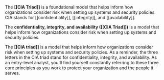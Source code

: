 The **[[CIA Triad]]** is a foundational model that helps inform how organizations consider risk when setting up systems and security policies. CIA stands for [[confidentiality]], [[integrity]], and [[availability]].

The **confidentiality, integrity, and availability ([[CIA Triad]])** is a model that helps inform how organizations consider risk when setting up systems and security policies. 

The **[[CIA triad]]** is a model that helps inform how organizations consider risk when setting up systems and security policies. As a reminder, the three letters in the CIA triad stand for confidentiality, integrity, and availability. As an entry-level analyst, you'll find yourself constantly referring to these three core principles as you work to protect your organization and the people it serves. 